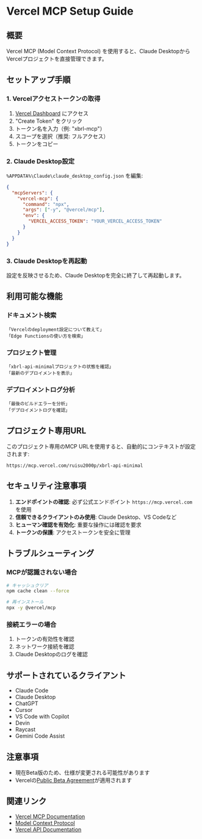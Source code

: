 # Vercel MCP Setup Guide

## 概要

Vercel MCP (Model Context Protocol) を使用すると、Claude DesktopからVercelプロジェクトを直接管理できます。

## セットアップ手順

### 1. Vercelアクセストークンの取得

1. [Vercel Dashboard](https://vercel.com/account/tokens) にアクセス
2. "Create Token" をクリック
3. トークン名を入力（例: "xbrl-mcp"）
4. スコープを選択（推奨: フルアクセス）
5. トークンをコピー

### 2. Claude Desktop設定

`%APPDATA%\Claude\claude_desktop_config.json` を編集:

```json
{
  "mcpServers": {
    "vercel-mcp": {
      "command": "npx",
      "args": ["-y", "@vercel/mcp"],
      "env": {
        "VERCEL_ACCESS_TOKEN": "YOUR_VERCEL_ACCESS_TOKEN"
      }
    }
  }
}
```

### 3. Claude Desktopを再起動

設定を反映させるため、Claude Desktopを完全に終了して再起動します。

## 利用可能な機能

### ドキュメント検索
```
「Vercelのdeployment設定について教えて」
「Edge Functionsの使い方を検索」
```

### プロジェクト管理
```
「xbrl-api-minimalプロジェクトの状態を確認」
「最新のデプロイメントを表示」
```

### デプロイメントログ分析
```
「最後のビルドエラーを分析」
「デプロイメントログを確認」
```

## プロジェクト専用URL

このプロジェクト専用のMCP URLを使用すると、自動的にコンテキストが設定されます:

```
https://mcp.vercel.com/ruisu2000p/xbrl-api-minimal
```

## セキュリティ注意事項

1. **エンドポイントの確認**: 必ず公式エンドポイント `https://mcp.vercel.com` を使用
2. **信頼できるクライアントのみ使用**: Claude Desktop、VS Codeなど
3. **ヒューマン確認を有効化**: 重要な操作には確認を要求
4. **トークンの保護**: アクセストークンを安全に管理

## トラブルシューティング

### MCPが認識されない場合
```bash
# キャッシュクリア
npm cache clean --force

# 再インストール
npx -y @vercel/mcp
```

### 接続エラーの場合
1. トークンの有効性を確認
2. ネットワーク接続を確認
3. Claude Desktopのログを確認

## サポートされているクライアント

- Claude Code
- Claude Desktop
- ChatGPT
- Cursor
- VS Code with Copilot
- Devin
- Raycast
- Gemini Code Assist

## 注意事項

- 現在Beta版のため、仕様が変更される可能性があります
- Vercelの[Public Beta Agreement](https://vercel.com/legal/public-beta-agreement)が適用されます

## 関連リンク

- [Vercel MCP Documentation](https://vercel.com/docs/mcp/vercel-mcp)
- [Model Context Protocol](https://modelcontextprotocol.io/)
- [Vercel API Documentation](https://vercel.com/docs/rest-api)